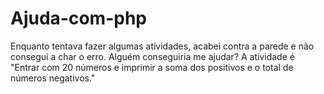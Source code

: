 # Ajuda-com-php
Enquanto tentava fazer algumas atividades, acabei contra a parede e não consegui a char o erro. Alguém conseguiria me ajudar?
A atividade é "Entrar com 20 números e imprimir a soma dos positivos e o total de números negativos."
